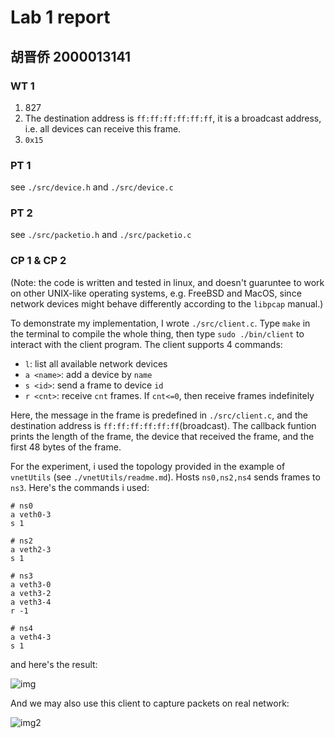 # Lab 1 report

## 胡晋侨 2000013141

### WT 1

1. 827
2. The destination address is `ff:ff:ff:ff:ff:ff`, it is a broadcast address, i.e. all devices can receive this frame.
3. `0x15`

### PT 1

see `./src/device.h` and `./src/device.c`

### PT 2

see `./src/packetio.h` and `./src/packetio.c`

### CP 1 & CP 2

(Note: the code is written and tested in linux, and doesn't guaruntee to work on other UNIX-like operating systems, e.g. FreeBSD and MacOS, since network devices might behave differently according to the `libpcap` manual.)

To demonstrate my implementation, I wrote `./src/client.c`. Type `make` in the terminal to compile the whole thing, then type `sudo ./bin/client` to interact with the client program. The client supports 4 commands:

- `l`: list all available network devices
- `a <name>`: add a device by `name`
- `s <id>`: send a frame to device `id`
- `r <cnt>`: receive `cnt` frames. If `cnt<=0`, then receive frames indefinitely

Here, the message in the frame is predefined in `./src/client.c`, and the destination address is `ff:ff:ff:ff:ff:ff`(broadcast). The callback funtion prints the length of the frame, the device that received the frame, and the first 48 bytes of the frame. 

For the experiment, i used the topology provided in the example of `vnetUtils` (see `./vnetUtils/readme.md`). Hosts `ns0,ns2,ns4` sends frames to `ns3`. Here's the commands i used:

```
# ns0
a veth0-3
s 1

# ns2
a veth2-3
s 1

# ns3
a veth3-0
a veth3-2
a veth3-4
r -1

# ns4
a veth4-3
s 1

```

and here's the result:

![img](/home/hjqwq/Programming/network/lab-netstack-premium/CP1.png)

And we may also use this client to capture packets on real network:

![img2](/home/hjqwq/Programming/network/lab-netstack-premium/CP2.png)
